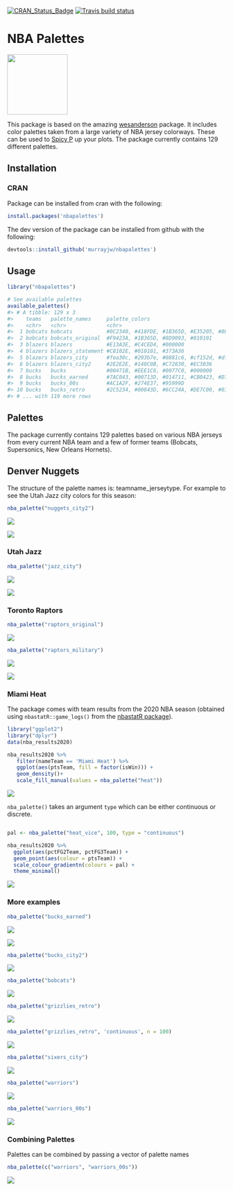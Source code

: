 
<!-- README.md is generated from README.Rmd. Please edit that file -->

<!-- badges: start -->

[![CRAN\_Status\_Badge](https://www.r-pkg.org/badges/version/nbapalettes)](https://CRAN.R-project.org/package=nbapalettes)
[![Travis build
status](https://travis-ci.org/murrayjw/nbapalettes.svg?branch=master)](https://travis-ci.org/murrayjw/nbapalettes)
<!-- badges: end -->

# NBA Palettes

<img src='man/figure/logo.jpeg' height="139" />

This package is based on the amazing
[wesanderson](https://github.com/karthik/wesanderson) package. It
includes color palettes taken from a large variety of NBA jersey
colorways. These can be used to [Spicy
P](https://twitter.com/pskills43/status/1337063497469997058/photo/1) up
your plots. The package currently contains 129 different palettes.

## Installation

### CRAN

Package can be installed from cran with the following:

``` r
install.packages('nbapalettes')
```

The dev version of the package can be installed from github with the
following:

``` r
devtools::install_github('murrayjw/nbapalettes')
```

## Usage

``` r
library("nbapalettes")

# See available palettes
available_palettes()
#> # A tibble: 129 x 3
#>    teams   palette_names     palette_colors                                     
#>    <chr>   <chr>             <chr>                                              
#>  1 bobcats bobcats           #0C2340, #418FDE, #1B365D, #E35205, #888B8D        
#>  2 bobcats bobcats_original  #F9423A, #1B365D, #8D9093, #010101                 
#>  3 blazers blazers           #E13A3E, #C4CED4, #000000                          
#>  4 blazers blazers_statement #C8102E, #010101, #373A36                          
#>  5 blazers blazers_city      #fea30c, #203b7e, #0881c6, #cf152d, #df4826        
#>  6 blazers blazers_city2     #2E2E2E, #140C0B, #C72830, #EC3036                 
#>  7 bucks   bucks             #00471B, #EEE1C6, #0077C0, #000000                 
#>  8 bucks   bucks_earned      #7AC043, #00713D, #014711, #CB0423, #D7D7D7, #FFFF~
#>  9 bucks   bucks_00s         #AC1A2F, #274E37, #95999D                          
#> 10 bucks   bucks_retro       #2C5234, #00843D, #6CC24A, #DE7C00, #010101        
#> # ... with 119 more rows
```

## Palettes

The package currently contains 129 palettes based on various NBA jerseys
from every current NBA team and a few of former teams (Bobcats,
Supersonics, New Orleans Hornets).

## Denver Nuggets

The structure of the palette names is: teamname\_jerseytype. For example
to see the Utah Jazz city colors for this season:

``` r
nba_palette("nuggets_city2")
```

![](man/figure/nuggets-1.png)<!-- -->

![](man/figure/nuggets.jpg)

### Utah Jazz

``` r
nba_palette("jazz_city")
```

![](man/figure/jazz-1.png)<!-- -->

![](man/figure/jazz-city.jpg)

### Toronto Raptors

``` r
nba_palette("raptors_original")
```

![](man/figure/royal-1.png)<!-- -->

``` r
nba_palette("raptors_military")
```

![](man/figure/royal-2.png)<!-- -->

![](man/figure/raps-military.jpg)

### Miami Heat

The package comes with team results from the 2020 NBA season (obtained
using `nbastatR::game_logs()` from the [nbastatR
package](http://asbcllc.com/nbastatR/)).

``` r
library("ggplot2")
library("dplyr")
data(nba_results2020)

nba_results2020 %>% 
   filter(nameTeam == 'Miami Heat') %>% 
   ggplot(aes(ptsTeam, fill = factor(isWin))) + 
   geom_density()+
   scale_fill_manual(values = nba_palette("heat"))
```

![](man/figure/ggplot1-1.png)<!-- -->

`nba_palette()` takes an argument `type` which can be either continuous
or discrete.

``` r

pal <- nba_palette("heat_vice", 100, type = "continuous")

nba_results2020 %>% 
  ggplot(aes(pctFG2Team, pctFG3Team)) +
  geom_point(aes(colour = ptsTeam)) +
  scale_colour_gradientn(colours = pal) +
  theme_minimal()
```

![](man/figure/ggplot2-1.png)<!-- -->

### More examples

``` r
nba_palette("bucks_earned")
```

![](man/figure/bucks_earned-1.png)<!-- -->

![](man/figure/bucks-earned.jpg)

``` r
nba_palette("bucks_city2")
```

![](man/figure/bucks_ciy-1.png)<!-- -->

``` r
nba_palette("bobcats")
```

![](man/figure/bobcats-1.png)<!-- -->

``` r
nba_palette("grizzlies_retro")
```

![](man/figure/grizzlies_retro-1.png)<!-- -->

``` r
nba_palette("grizzlies_retro", 'continuous', n = 100)
```

![](man/figure/grizzlies_retro-2.png)<!-- -->

``` r
nba_palette("sixers_city")
```

![](man/figure/sixers_city-1.png)<!-- -->

``` r
nba_palette("warriors")
```

![](man/figure/warriors-1.png)<!-- -->

``` r
nba_palette("warriors_00s")
```

![](man/figure/warriors-2.png)<!-- -->

### Combining Palettes

Palettes can be combined by passing a vector of palette names

``` r
nba_palette(c("warriors", "warriors_00s"))
```

![](man/figure/warriors_combined-1.png)<!-- -->
